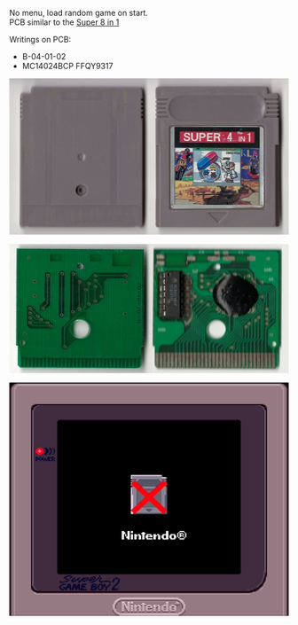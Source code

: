 No menu, load random game on start.\
PCB similar to the [Super 8 in 1](https://github.com/Xyl2k/Gameboy-multicarts/tree/main/Super%208%20in%201)

Writings on PCB:
- B-04-01-02
- MC14024BCP FFQY9317

![alt text](Cartridge.jpg "Cartridge")

![alt text](PCB.jpg "PCB")

![alt text](Screenshot.png "SGB2 Screenshot")